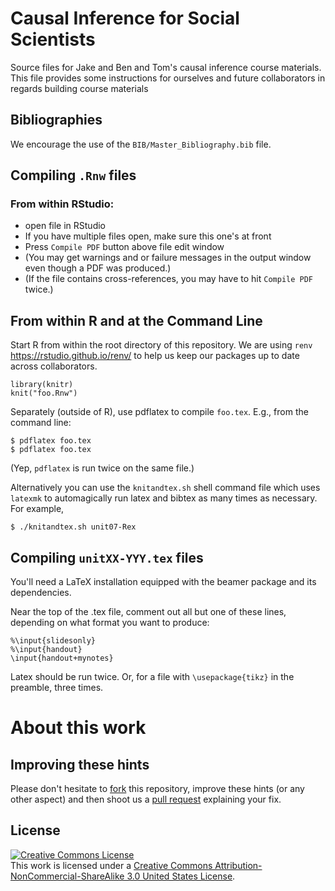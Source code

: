# Causal Inference for Social Scientists

Source files for Jake and Ben and Tom's causal inference course materials. This file provides some instructions for ourselves and future collaborators in regards building course materials

## Bibliographies

We encourage the use of the `BIB/Master_Bibliography.bib` file.

## Compiling `.Rnw` files

### From within RStudio:

- open file in RStudio
- If you have multiple files open, make sure this one's at front
- Press `Compile PDF` button above file edit window
- (You may get warnings and or failure messages in the output window even though a PDF was produced.)
- (If the file contains cross-references, you may have to hit `Compile PDF` twice.)


## From within R and at the Command Line

Start R from within the root directory of this repository. We are using `renv` <https://rstudio.github.io/renv/> to help us keep our packages up to date across collaborators.

```
library(knitr)
knit("foo.Rnw")
```

Separately (outside of R), use pdflatex to compile `foo.tex`.  E.g., from the command line:
```
$ pdflatex foo.tex
$ pdflatex foo.tex
```

(Yep, `pdflatex` is run twice on the same file.)

Alternatively you can use the ```knitandtex.sh``` shell command file which
uses ```latexmk``` to automagically run latex and bibtex as many times as
necessary. For example,

```
$ ./knitandtex.sh unit07-Rex
```

## Compiling `unitXX-YYY.tex` files

You'll need a LaTeX installation equipped with the beamer package and its dependencies.

Near the top of the .tex file, comment out all but one of these lines, depending on what format you want to produce:
```
%\input{slidesonly}
%\input{handout}
\input{handout+mynotes}

```

Latex should be run twice.  Or, for a file with `\usepackage{tikz}` in
the preamble, three times.

# About this work

## Improving these hints

Please don't hesitate to [fork](https://help.github.com/articles/fork-a-repo/) this repository, improve these hints (or any other aspect) and then shoot us a [pull request](https://help.github.com/articles/using-pull-requests/) explaining your fix.

## License

<a rel="license" href="http://creativecommons.org/licenses/by-nc-sa/3.0/us/"><img alt="Creative Commons License" style="border-width:0" src="https://i.creativecommons.org/l/by-nc-sa/3.0/us/88x31.png" /></a><br />This work is licensed under a <a rel="license" href="http://creativecommons.org/licenses/by-nc-sa/3.0/us/">Creative Commons Attribution-NonCommercial-ShareAlike 3.0 United States License</a>.
